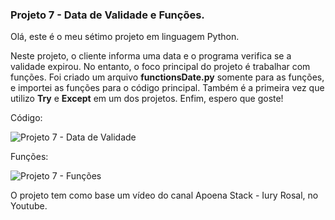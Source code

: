 ### Projeto 7 - Data de Validade e Funções.

Olá, este é o meu sétimo projeto em linguagem Python.

Neste projeto, o cliente informa uma data e o programa verifica se a validade expirou. No entanto, o foco principal do projeto é trabalhar com funções. Foi criado um arquivo **functionsDate.py** somente para as funções, e importei as funções para o código principal. Também é a primeira vez que utilizo **Try** e **Except** em um dos projetos. Enfim, espero que goste!

Código:

![Projeto 7 - Data de Validade](https://github.com/user-attachments/assets/dbe40706-8251-4820-83cc-4ea8c32e8607)

Funções:

![Projeto 7 - Funções](https://github.com/user-attachments/assets/af6cfa41-bfb3-4a9b-bde8-c010e848c84a)

O projeto tem como base um vídeo do canal Apoena Stack - Iury Rosal, no Youtube.
